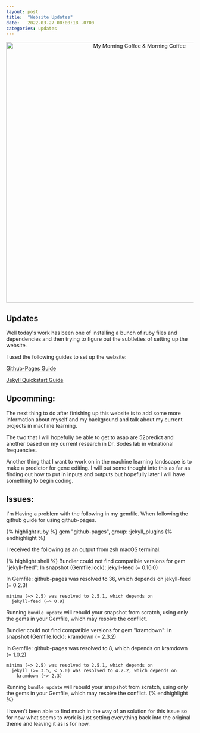 ```yaml
---
layout: post
title:  "Website Updates"
date:   2022-03-27 00:00:18 -0700
categories: updates
---
```

<style type="text/css" media="screen">
  .container {
    margin: 10px auto;
    max-width: 600px;
    text-align: center;
  }
  h1 {
    margin: 30px 0;
    font-size: 4em;
    line-height: 1;
    letter-spacing: -1px;
  }
</style>

<div class="container">
  <a title="My Morning Coffee" href="https://i.postimg.cc/sfMwPpZg/IMG-6365.jpg"><img width="700" alt="My Morning Coffee &amp; Morning Coffee" src="https://i.postimg.cc/sfMwPpZg/IMG-6365.jpg"></a>
</div>

<!-- 
INSERT PICTURE ABOVE: It's all setup to allow for centering. 
 -->


## Updates
Well today's work has been one of installing a bunch of ruby files and dependencies and then trying to figure out the subtleties of setting up the website. 

I used the following guides to set up the website: 

<a href="https://docs.github.com/en/pages/setting-up-a-github-pages-site-with-jekyll/creating-a-github-pages-site-with-jekyll">Github-Pages Guide</a>

<a href="https://jekyllrb.com/docs/"> Jekyll Quickstart Guide</a>

## Upcomming:

The next thing to do after finishing up this website is to add some more information about myself and my background and talk about my current projects in machine learning. 

The two that I will hopefully be able to get to asap are 52predict and another based on my current research in Dr. Sodes lab in vibrational frequencies. 

Another thing that I want to work on in the machine learning landscape is to make a predictor for gene editing. I will put some thought into this as far as finding out how to put in inputs and outputs but hopefully later I will have something to begin coding. 



## Issues: 

I'm Having a problem with the following in my gemfile. When following the github guide for using github-pages. 

{% highlight ruby %}
gem "github-pages", group: :jekyll_plugins
{% endhighlight %}

I received the following as an output from zsh macOS terminal: 

{% highlight shell %}
Bundler could not find compatible versions for gem "jekyll-feed":
  In snapshot (Gemfile.lock):
    jekyll-feed (= 0.16.0)

  In Gemfile:
    github-pages was resolved to 36, which depends on
      jekyll-feed (= 0.2.3)

    minima (~> 2.5) was resolved to 2.5.1, which depends on
      jekyll-feed (~> 0.9)

Running `bundle update` will rebuild your snapshot from scratch, using only
the gems in your Gemfile, which may resolve the conflict.

Bundler could not find compatible versions for gem "kramdown":
  In snapshot (Gemfile.lock):
    kramdown (= 2.3.2)

  In Gemfile:
    github-pages was resolved to 8, which depends on
      kramdown (= 1.0.2)

    minima (~> 2.5) was resolved to 2.5.1, which depends on
      jekyll (>= 3.5, < 5.0) was resolved to 4.2.2, which depends on
        kramdown (~> 2.3)

Running `bundle update` will rebuild your snapshot from scratch, using only
the gems in your Gemfile, which may resolve the conflict.
{% endhighlight %}

I haven't been able to find much in the way of an solution for this issue so for now what seems to work is just setting everything back into the original theme and leaving it as is for now. 